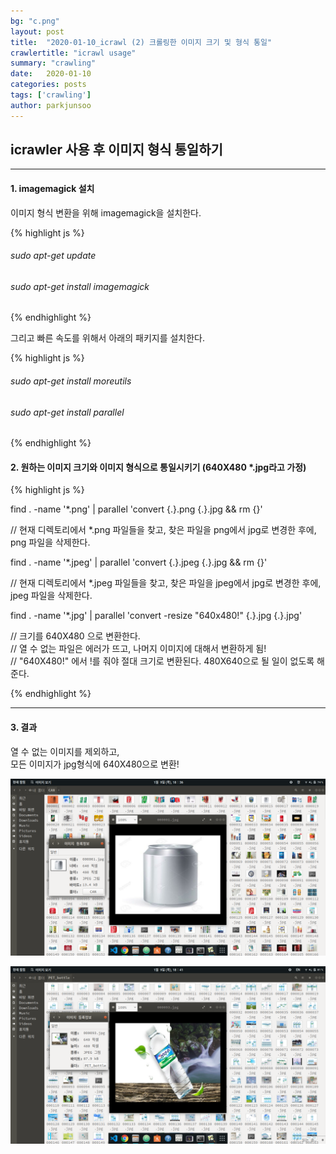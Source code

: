 ```yaml
---
bg: "c.png"
layout: post
title:  "2020-01-10_icrawl (2) 크롤링한 이미지 크기 및 형식 통일"
crawlertitle: "icrawl usage"
summary: "crawling"
date:   2020-01-10
categories: posts
tags: ['crawling']
author: parkjunsoo
---
```



## icrawler 사용 후 이미지 형식 통일하기
***


#### 1. imagemagick 설치

이미지 형식 변환을 위해 imagemagick을 설치한다.

{% highlight js %}  

###### sudo apt-get update  
###### sudo apt-get install imagemagick

{% endhighlight %}


그리고 빠른 속도를 위해서 아래의 패키지를 설치한다.

{% highlight js %}  

###### sudo apt-get install moreutils  
###### sudo apt-get install parallel

{% endhighlight %}

#### 2. 원하는 이미지 크기와 이미지 형식으로 통일시키기 (640X480 \*.jpg라고 가정)


{% highlight js %}  

find . -name '*.png' | parallel 'convert {.}.png {.}.jpg && rm {}'

// 현재 디렉토리에서 *.png 파일들을 찾고, 찾은 파일을 png에서 jpg로 변경한 후에, png 파일을 삭제한다.


find . -name '*.jpeg' | parallel 'convert {.}.jpeg {.}.jpg && rm {}'

// 현재 디렉토리에서 *.jpeg 파일들을 찾고, 찾은 파일을 jpeg에서 jpg로 변경한 후에, jpeg 파일을 삭제한다.

find . -name '*.jpg' | parallel 'convert -resize "640x480!" {.}.jpg  {.}.jpg'

// 크기를 640X480 으로 변환한다.  
// 열 수 없는 파일은 에러가 뜨고, 나머지 이미지에 대해서 변환하게 됨!  
// "640X480!" 에서 !를 줘야 절대 크기로 변환된다. 480X640으로 될 일이 없도록 해준다.  

{% endhighlight %}

***

#### 3. 결과

열 수 없는 이미지를 제외하고,  
모든 이미지가 jpg형식에 640X480으로 변환!

![c3](https://github.com/junsoofeb/junsoofeb.github.io/raw/master/assets/images/c3.png)

![c4](https://github.com/junsoofeb/junsoofeb.github.io/raw/master/assets/images/c4.png)
